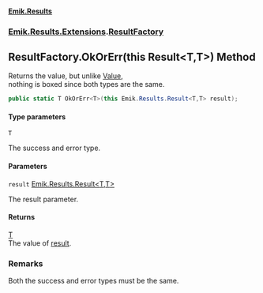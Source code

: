 #### [Emik.Results](index.md 'index')
### [Emik.Results.Extensions](Emik.Results.Extensions.md 'Emik.Results.Extensions').[ResultFactory](ResultFactory.md 'Emik.Results.Extensions.ResultFactory')

## ResultFactory.OkOrErr<T>(this Result<T,T>) Method

Returns the value, but unlike [Value](Result_TOk,TErr_.Value.md 'Emik.Results.Result<TOk,TErr>.Value'),  
nothing is boxed since both types are the same.

```csharp
public static T OkOrErr<T>(this Emik.Results.Result<T,T> result);
```
#### Type parameters

<a name='Emik.Results.Extensions.ResultFactory.OkOrErr_T_(thisEmik.Results.Result_T,T_).T'></a>

`T`

The success and error type.
#### Parameters

<a name='Emik.Results.Extensions.ResultFactory.OkOrErr_T_(thisEmik.Results.Result_T,T_).result'></a>

`result` [Emik.Results.Result&lt;](Result_TOk,TErr_.md 'Emik.Results.Result<TOk,TErr>')[T](ResultFactory.OkOrErr.2+CSuvuciNOR5xXdErBenQ.md#Emik.Results.Extensions.ResultFactory.OkOrErr_T_(thisEmik.Results.Result_T,T_).T 'Emik.Results.Extensions.ResultFactory.OkOrErr<T>(this Emik.Results.Result<T,T>).T')[,](Result_TOk,TErr_.md 'Emik.Results.Result<TOk,TErr>')[T](ResultFactory.OkOrErr.2+CSuvuciNOR5xXdErBenQ.md#Emik.Results.Extensions.ResultFactory.OkOrErr_T_(thisEmik.Results.Result_T,T_).T 'Emik.Results.Extensions.ResultFactory.OkOrErr<T>(this Emik.Results.Result<T,T>).T')[&gt;](Result_TOk,TErr_.md 'Emik.Results.Result<TOk,TErr>')

The result parameter.

#### Returns
[T](ResultFactory.OkOrErr.2+CSuvuciNOR5xXdErBenQ.md#Emik.Results.Extensions.ResultFactory.OkOrErr_T_(thisEmik.Results.Result_T,T_).T 'Emik.Results.Extensions.ResultFactory.OkOrErr<T>(this Emik.Results.Result<T,T>).T')  
The value of [result](ResultFactory.OkOrErr.2+CSuvuciNOR5xXdErBenQ.md#Emik.Results.Extensions.ResultFactory.OkOrErr_T_(thisEmik.Results.Result_T,T_).result 'Emik.Results.Extensions.ResultFactory.OkOrErr<T>(this Emik.Results.Result<T,T>).result').

### Remarks
  
Both the success and error types must be the same.